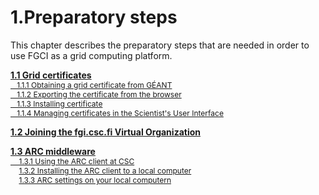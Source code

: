 # <span class="open selected">1.Preparatory steps</span>

This chapter describes the preparatory steps that are needed in order to
use FGCI as a grid computing platform.

[**1.1 Grid certificates**]  
[<span style="font-size:12px;">   1.1.1 Obtaining a grid certificate
from GÉANT</span>]  
<span style="font-size:12px;">[   1.1.2 Exporting the certificate from
the browser]  
[   1.1.3 Installing certificate]  
[   1.1.4 Managing certificates in the Scientist's User
Interface]</span>

[**1.2 Joining the fgi.csc.fi Virtual Organization**]

[**1.3 ARC middleware**]  
<span style="font-size:12px;">[    1.3.1 Using the ARC client at CSC]  
    [1.3.2 Installing the ARC client to a local computer]  
    [1.3.3 ARC settings on your local computern]</span>

 

 

 

  [**1.1 Grid certificates**]: https://research.csc.fi/fgci-grid-certificates
  [<span style="font-size:12px;">   1.1.1 Obtaining a grid certificate
  from GÉANT</span>]: https://research.csc.fi/fgci-grid-certificates#1.1.1
  [   1.1.2 Exporting the certificate from the browser]: https://research.csc.fi/fgci-grid-certificates#1.1.2
  [   1.1.3 Installing certificate]: https://research.csc.fi/fgci-grid-certificates#1.1.3
  [   1.1.4 Managing certificates in the Scientist's User Interface]: https://research.csc.fi/fgci-grid-certificates#1.1.4
  [**1.2 Joining the fgi.csc.fi Virtual Organization**]: https://research.csc.fi/fgci-joining-the-fgi.csc.fi-virtual-organization
  [**1.3 ARC middleware**]: https://research.csc.fi/fgci-arc-middleware
  [    1.3.1 Using the ARC client at CSC]: https://research.csc.fi/fgci-arc-middleware#1.3.1
  [1.3.2 Installing the ARC client to a local computer]: https://research.csc.fi/fgci-arc-middleware#1.3.2
  [1.3.3 ARC settings on your local computern]: https://research.csc.fi/fgci-arc-middleware#1.3.3
